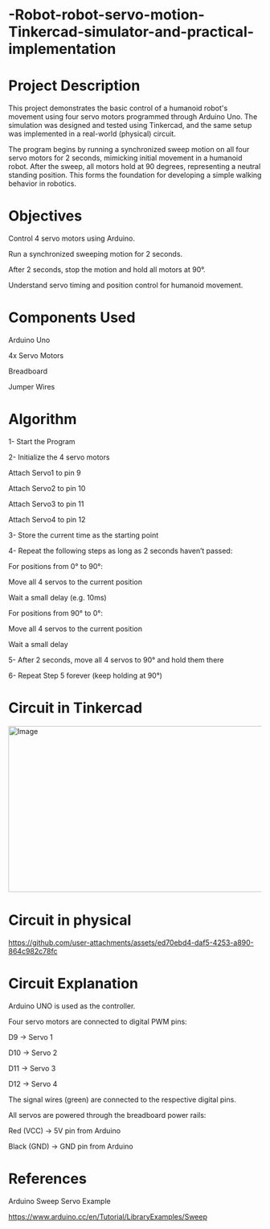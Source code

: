 # -Robot-robot-servo-motion-Tinkercad-simulator-and-practical-implementation


# Project Description

This project demonstrates the basic control of a humanoid robot's movement using four servo motors programmed through Arduino Uno. The simulation was designed and tested using Tinkercad, and the same setup was implemented in a real-world (physical) circuit.

The program begins by running a synchronized sweep motion on all four servo motors for 2 seconds, mimicking initial movement in a humanoid robot. After the sweep, all motors hold at 90 degrees, representing a neutral standing position. This forms the foundation for developing a simple walking behavior in robotics.

# Objectives


Control 4 servo motors using Arduino.

Run a synchronized sweeping motion for 2 seconds.

After 2 seconds, stop the motion and hold all motors at 90°.

Understand servo timing and position control for humanoid movement.

# Components Used


Arduino Uno

4x Servo Motors

Breadboard

Jumper Wires




# Algorithm



1- Start the Program

2- Initialize the 4 servo motors

Attach Servo1 to pin 9

Attach Servo2 to pin 10

Attach Servo3 to pin 11

Attach Servo4 to pin 12

3- Store the current time as the starting point

4- Repeat the following steps as long as 2 seconds haven’t passed:

For positions from 0° to 90°:

Move all 4 servos to the current position

Wait a small delay (e.g. 10ms)

For positions from 90° to 0°:

Move all 4 servos to the current position

Wait a small delay

5- After 2 seconds, move all 4 servos to 90° and hold them there

6- Repeat Step 5 forever (keep holding at 90°)


# Circuit in Tinkercad 



<img width="531" height="330" alt="Image" src="https://github.com/user-attachments/assets/f5c8f7f1-fceb-4c03-aa07-fd32834bb824" />


# Circuit in physical

https://github.com/user-attachments/assets/ed70ebd4-daf5-4253-a890-864c982c78fc







# Circuit Explanation


Arduino UNO is used as the controller.

Four servo motors are connected to digital PWM pins:

D9 → Servo 1

D10 → Servo 2

D11 → Servo 3

D12 → Servo 4

The signal wires (green) are connected to the respective digital pins.

All servos are powered through the breadboard power rails:

Red (VCC) → 5V pin from Arduino

Black (GND) → GND pin from Arduino

# References
Arduino Sweep Servo Example

https://www.arduino.cc/en/Tutorial/LibraryExamples/Sweep

 



















